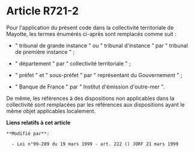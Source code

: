 # Article R721-2

Pour l'application du présent code dans la collectivité territoriale de Mayotte, les termes énumérés ci-après sont remplacés
comme suit :

- " tribunal de grande instance " ou " tribunal d'instance " par " tribunal de première instance " ;

- " département " par " collectivité territoriale " ;

- " préfet " et " sous-préfet " par " représentant du Gouvernement " ;

- " Banque de France " par " Institut d'émission d'outre-mer ".

De même, les références à des dispositions non applicables dans la collectivité sont remplacées par les références aux
dispositions ayant le même objet applicables localement.

**Liens relatifs à cet article**

	**Modifié par**:

	  - Loi n°99-209 du 19 mars 1999 - art. 222 () JORF 21 mars 1999
